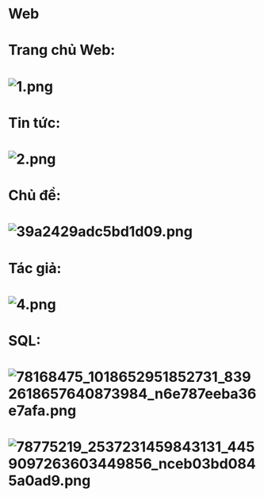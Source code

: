 # Web
# Trang chủ Web:
# <img src="https://www.upsieutoc.com/images/2019/12/14/1.png" alt="1.png" border="0" />
# Tin tức:
# <img src="https://www.upsieutoc.com/images/2019/12/14/2.png" alt="2.png" border="0" />
# Chủ đề:
# <img src="https://www.upsieutoc.com/images/2019/12/14/39a2429adc5bd1d09.png" alt="39a2429adc5bd1d09.png" border="0" />
# Tác giả:
# <img src="https://www.upsieutoc.com/images/2019/12/14/4.png" alt="4.png" border="0" />
# SQL:
# <img src="https://upanh.vn/images/2019/12/14/78168475_1018652951852731_8392618657640873984_n6e787eeba36e7afa.png" alt="78168475_1018652951852731_8392618657640873984_n6e787eeba36e7afa.png" border="0" />
# <img src="https://upanh.vn/images/2019/12/14/78775219_2537231459843131_4459097263603449856_nceb03bd0845a0ad9.png" alt="78775219_2537231459843131_4459097263603449856_nceb03bd0845a0ad9.png" border="0" />
